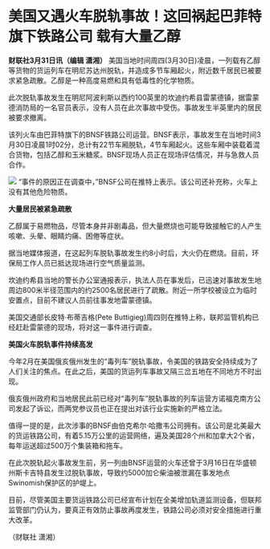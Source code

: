 # 美国又遇火车脱轨事故！这回祸起巴菲特旗下铁路公司 载有大量乙醇

**财联社3月31日讯（编辑 潇湘）**
美国当地时间周四(3月30日)凌晨，一列载有乙醇等货物的货运列车在明尼苏达州脱轨，并造成多节车厢起火，附近数千居民已被要求紧急疏散。乙醇是一种高度易燃和具有低毒性的化学物质。

此次脱轨事故发生在明尼阿波利斯以西约100英里的坎迪约希县雷蒙德镇，据雷蒙德消防局的一名官员表示，没有人员在此次事故中受伤。事故发生半英里内的居民被要求撤离。

该列火车由巴菲特旗下的BNSF铁路公司运营。BNSF表示，事故发生在当地时间3月30日凌晨1时02分，总计有22节车厢脱轨，4节车厢起火。这些车厢中装载着混合货物，包括乙醇和玉米糖浆。BNSF现场人员正在现场评估情况，并与急救人员合作。

![](https://inews.gtimg.com/om_bt/OBKxezrIdj6i08OovEDrC88JHG794rzGpFo4He9q_WJHcAA/1000)
“事件的原因正在调查中，”BNSF公司在推特上表示。该公司还补充称，火车上没有其他危险物质。

**大量居民被紧急疏散**

乙醇属于易燃物品，尽管本身并非剧毒品，但大量燃烧也可能导致接触它的人产生咳嗽、头晕、眼睛灼痛、困倦等症状。

据当地媒体报道，在这起列车脱轨事故发生约8小时后，大火仍在燃烧。目前，环保局工作人员已抵达现场进行空气质量监测。

坎迪约希县当地的警长办公室通报表示，执法人员在事发后，已迅速对事故发生地周边800米半径范围内的约2500名居民进行了疏散。附近一所学校被设立为临时安置点，目前不建议人员前往事发地雷蒙德镇。

美国交通部长皮特·布蒂吉格(Pete Buttigieg)周四则在推特上称，联邦监管机构已经赶赴雷蒙德的现场，将对这一事件进行调查。

**美国火车脱轨事件持续高发**

今年2月在美国俄亥俄州发生的“毒列车”脱轨事故，令美国的铁路安全持续成为了人们关注的焦点。在此之后，美国的货运列车事故又隔三岔五地在不同地方不时出现。

俄亥俄州政府和当地居民此前已经对“毒列车”脱轨事故的列车运营方诺福克南方公司发起了诉讼，而两党参议员也正在提出对该行业实施新的严格立法。

值得一提的是，此次涉事的BNSF由伯克希尔·哈撒韦公司拥有。该公司是北美最大的货运铁路公司，有着5.15万公里的运营网络，遍及美国28个州和加拿大2个省，每年运送超过500万个集装箱和拖车。

在此次脱轨起火事故发生前，另一列由BNSF运营的火车还曾于3月16日在华盛顿州斯卡吉特县发生过脱轨事故，导致约5000加仑柴油被泄漏在事发地点Swinomish保护区的护堤上。

目前，尽管美国主要货运铁路公司已经宣布计划在全美增加轨道监测设备，但联邦监管部门仍认为，要真正有效防止事故再度发生，铁路公司必须对安全措施进行重大改革。

（财联社 潇湘）


